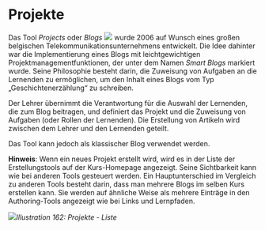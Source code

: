 # Projekte

Das Tool _Projects_ oder _Blogs_ ![](../../.gitbook/assets/graphics307.png) wurde 2006 auf Wunsch eines großen belgischen Telekommunikationsunternehmens entwickelt. Die Idee dahinter war die Implementierung eines Blogs mit leichtgewichtigen Projektmanagementfunktionen, der unter dem Namen _Smart Blogs_ markiert wurde. Seine Philosophie besteht darin, die Zuweisung von Aufgaben an die Lernenden zu ermöglichen, um den Inhalt eines Blogs vom Typ „Geschichtenerzählung“ zu schreiben.

Der Lehrer übernimmt die Verantwortung für die Auswahl der Lernenden, die zum Blog beitragen, und definiert das Projekt und die Zuweisung von Aufgaben \(oder Rollen der Lernenden\). Die Erstellung von Artikeln wird zwischen dem Lehrer und den Lernenden geteilt.

Das Tool kann jedoch als klassischer Blog verwendet werden.

**Hinweis**: Wenn ein neues Projekt erstellt wird, wird es in der Liste der Erstellungstools auf der Kurs-Homepage angezeigt. Seine Sichtbarkeit kann wie bei anderen Tools gesteuert werden. Ein Hauptunterschied im Vergleich zu anderen Tools besteht darin, dass man mehrere Blogs im selben Kurs erstellen kann. Sie werden auf ähnliche Weise als mehrere Einträge in den Authoring-Tools angezeigt wie bei Links und Lernpfaden.

![](../../.gitbook/assets/images237.png)_Illustration 162: Projekte - Liste_